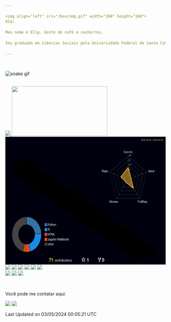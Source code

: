 ```yaml
---

<img align="left" src="/box/img.gif" width="260" height="160">
Olá!

Meu nome é Elig. Gosto de café e cachorros.

Sou graduada em Ciências Sociais pela Universidade Federal de Santa Catarina, estudante de pós graduação em Data Science e Analytics. Participei do programa Lighthouse da empresa Indicium Tech    como Data Scientist Apprentice. Atualmente sou Analista Educacional com foco em ***Learning Analytics,*** ***Indicadores*** e ***ROI de Capacitação.***

---
```

<br>

![snake gif](https://github.com/Elig-Arsee/Elig-Arsee/blob/output/github-contribution-grid-snake-dark.svg)

<br>

<div>
  <a href="https://github.com/Elig-Arsee">
    <img loading="lazy" style="width: 300px; height: auto;" src="https://github-readme-stats.vercel.app/api/top-langs/?username=Elig-Arsee&layout=compact&langs_count=7&theme=onedark"/>
  </a>
  <a href="https://github.com/Elig-Arsee">
    <img loading="lazy" style="width: 300px; height: 155px;" src="https://github-readme-stats.vercel.app/api?username=Elig-Arsee&show_icons=true&theme=onedark&include_all_commits=true&count_private=true"/>
  </a>
</div>

<div>
  <a href="https://github.com/Elig-Arsee">
    <img align="left" src="./profile-3d-contrib/profile-night-rainbow.svg" width="800" height="400">
  </a>
</div>

<p>
    <img src="https://img.shields.io/badge/-Visual%20Studio%20Code-23A9F2?style=flat-square&logo=Visual%20Studio%20Code&logoColor=white"/>
    <img src="https://img.shields.io/badge/-Github-181717?style=flat-square&logo=GitHub&logoColor=white"/>
    <img src="https://img.shields.io/badge/-Git-F44D27?style=flat-square&logo=Git&logoColor=white"/>
    <img src="https://img.shields.io/badge/-Trello-0079BF?style=flat-square&logo=Trello&logoColor=white"/>
    <img src="https://img.shields.io/badge/-MySQL-F29111?style=flat-square&logo=MySQL&logoColor=white"/>
    <img src="https://img.shields.io/badge/-Notion-000000?style=flat-square&logo=Notion&logoColor=white"/><br/>
    <img src="https://img.shields.io/badge/-Google%20Cloud-4285F4?style=flat-square&logo=Google%20Cloud&logoColor=white"/>
    <img src="https://img.shields.io/badge/-OVH%20Cloud-123F6D?style=flat-square&logo=OVH&logoColor=white"/>
    <img src="https://img.shields.io/badge/Databricks-FF3621?style=for-the-badge&logo=Databricks&logoColor=white"/>
</p>

  <br>

<p>
  Você pode me contatar aqui:<br/>
  
  <a href="mailto:arse.eligc@gmail.com?subject=[GitHub]%20🔥%20Contato&body=Olá%20Elig%2C%0A%0AEu%20encontrei%20seu%20perfil%20no%20GitHub%20e%20..."><img src="https://img.shields.io/badge/e‑mail-D14836.svg?style=for-the-badge&logo=GMail&logoColor=white"/></a>
  <a href="https://linkedin.com/in/elig-arse/"><img src="https://img.shields.io/badge/linkedin-0077B5.svg?style=for-the-badge&logo=linkedin&logoColor=white"/></a>
</p>

 Last Updated on 03/05/2024 00:05:21 UTC
<!--END_SECTION:waka-->
</details>
